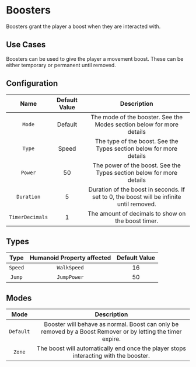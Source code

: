 # Boosters

Boosters grant the player a boost when they are interacted with.

## Use Cases
Boosters can be used to give the player a movement boost. These can be either temporary or permanent until removed.

## Configuration
| Name | Default Value | Description
|:-----:|:-----:|:-----:
| `Mode` | Default | The mode of the booster. See the Modes section below for more details
| `Type` | Speed | The type of the boost. See the Types section below for more details
| `Power` | 50 | The power of the boost. See the Types section below for more details
| `Duration` | 5 | Duration of the boost in seconds. If set to 0, the boost will be infinite until removed.
| `TimerDecimals` | 1 | The amount of decimals to show on the boost timer.

## Types
| Type | Humanoid Property affected | Default Value
|:-----:|:-----:|:-----:
| `Speed` | `WalkSpeed` | 16
| `Jump` | `JumpPower` | 50

## Modes
| Mode | Description
|:-----:|:-----:
| `Default` | Booster will behave as normal. Boost can only be removed by a Boost Remover or by letting the timer expire.
| `Zone` | The boost will automatically end once the player stops interacting with the booster.